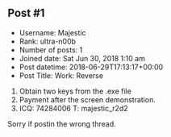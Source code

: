 ## Post #1
- Username: Majestic
- Rank: ultra-n00b
- Number of posts: 1
- Joined date: Sat Jun 30, 2018 1:10 am
- Post datetime: 2018-06-29T17:13:17+00:00
- Post Title: Work: Reverse

1) Obtain two keys from the .exe file
2) Payment after the screen demonstration.
3) ICQ: 74284006 T: majestic_r2d2



Sorry if postin the wrong thread.
